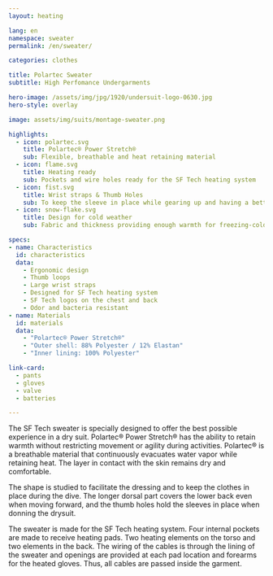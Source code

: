 ```yaml
---
layout: heating

lang: en
namespace: sweater
permalink: /en/sweater/

categories: clothes

title: Polartec Sweater
subtitle: High Perfomance Undergarments

hero-image: /assets/img/jpg/1920/undersuit-logo-0630.jpg
hero-style: overlay

image: assets/img/suits/montage-sweater.png

highlights:
  - icon: polartec.svg
    title: Polartec® Power Stretch®
    sub: Flexible, breathable and heat retaining material
  - icon: flame.svg
    title: Heating ready
    sub: Pockets and wire holes ready for the SF Tech heating system
  - icon: fist.svg
    title: Wrist straps & Thumb Holes
    sub: To keep the sleeve in place while gearing up and having a better fit under drygloves
  - icon: snow-flake.svg
    title: Design for cold weather
    sub: Fabric and thickness providing enough warmth for freezing-cold waters

specs:
- name: Characteristics
  id: characteristics
  data:
    - Ergonomic design
    - Thumb loops
    - Large wrist straps
    - Designed for SF Tech heating system
    - SF Tech logos on the chest and back
    - Odor and bacteria resistant
- name: Materials
  id: materials
  data:
    - "Polartec® Power Stretch®"
    - "Outer shell: 88% Polyester / 12% Elastan"
    - "Inner lining: 100% Polyester"

link-card:
  - pants
  - gloves
  - valve
  - batteries

---
```

The SF Tech sweater is specially designed to offer the best possible experience in a dry suit. Polartec® Power Stretch® has the ability to retain warmth without restricting movement or agility during activities. Polartec® is a breathable material that continuously evacuates water vapor while retaining heat. The layer in contact with the skin remains dry and comfortable.

The shape is studied to facilitate the dressing and to keep the clothes in place during the dive. The longer dorsal part covers the lower back even when moving forward, and the thumb holes hold the sleeves in place when donning the drysuit.

The sweater is made for the SF Tech heating system. Four internal pockets are made to receive heating pads. Two heating elements on the torso and two elements in the back. The wiring of the cables is through the lining of the sweater and openings are provided at each pad location and forearms for the heated gloves. Thus, all cables are passed inside the garment.


